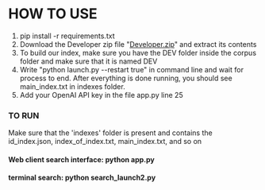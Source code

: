 # HOW TO USE 

1. pip install -r requirements.txt
2. Download the Developer zip file "[Developer.zip](https://drive.google.com/file/d/1GDDU2OshdlImYM9uMD31_XRj2uWYEySq/view?usp=sharing)" and extract its contents
3. To build our index, make sure you have the DEV folder inside the corpus folder and make sure that it is named DEV
4. Write "python launch.py --restart true" in command line and wait for process to end. After everything is done running, you should see main_index.txt in indexes folder. 
5. Add your OpenAI API key in the file app.py line 25

### TO RUN ###

Make sure that the 'indexes' folder is present and contains the id_index.json, index_of_index.txt, main_index.txt, and so on

#### Web client search interface: python app.py
#### terminal search: python search_launch2.py